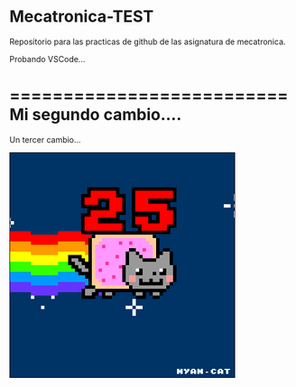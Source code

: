 # Mecatronica-TEST
Repositorio para las practicas de github de las asignatura de mecatronica.

Probando VSCode...

==========================
Mi segundo cambio....
==========================

Un tercer cambio...

![reto 2 img 1](./Ejercicio2-img1.gif)
